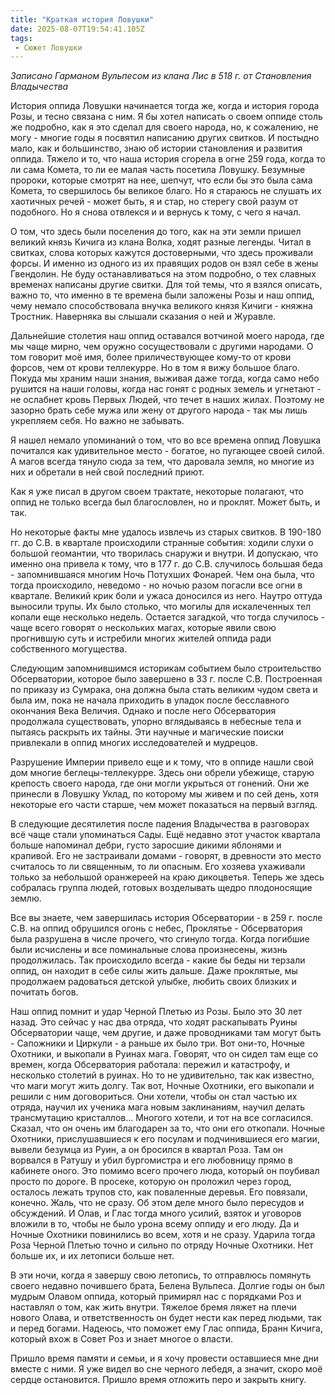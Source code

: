 ```yaml
---
title: "Краткая история Ловушки"
date: 2025-08-07T19:54:41.105Z
tags:
 - Сюжет Ловушки
---
```


*Записано Гарманом Вульпесом из клана Лис в 518 г. от Становления
Владычества*

История оппида Ловушки начинается тогда же, когда и история города Розы,
и тесно связана с ним. Я бы хотел написать о своем оппиде столь же
подробно, как я это сделал для своего народа, но, к сожалению, не могу -
многие годы я посвятил написанию других свитков. И постыдно мало, как и
большинство, знаю об истории становления и развития оппида. Тяжело и то,
что наша история сгорела в огне 259 года, когда то ли сама Комета, то ли
ее малая часть посетила Ловушку. Безумные пророки, которые смотрят на
нее, шепчут, что если бы это была сама Комета, то свершилось бы великое
благо. Но я стараюсь не слушать их хаотичных речей - может быть, я и
стар, но стерегу свой разум от подобного. Но я снова отвлекся и и
вернусь к тому, с чего я начал.

О том, что здесь были поселения до того, как на эти земли пришел великий
князь Кичига из клана Волка, ходят разные легенды. Читал в свитках,
слова которых кажутся достоверными, что здесь проживали форсы. И именно
из одного из их правящих родов он взял себе в жены Гвендолин. Не буду
останавливаться на этом подробно, о тех славных временах написаны другие
свитки. Для той темы, что я взялся описать, важно то, что именно в те
времена были заложены Розы и наш оппид, чему немало способствовала
внучка великого князя Кичиги - княжна Тростник. Наверняка вы слышали
сказания о ней и Журавле.

Дальнейшие столетия наш оппид оставался вотчиной моего народа, где мы
чаще мирно, чем оружно сосуществовали с другими народами. О том говорит
моё имя, более приличествующее кому-то от крови форсов, чем от крови
теллекурре. Но в том я вижу большое благо. Покуда мы храним наши знания,
выживая даже тогда, когда само небо рушится на наши головы, когда нас
гонят с родных земель и угнетают - не ослабнет кровь Первых Людей, что
течет в наших жилах. Поэтому не зазорно брать себе мужа или жену от
другого народа - так мы лишь укрепляем себя. Но важно не забывать.

Я нашел немало упоминаний о том, что во все времена оппид Ловушка
почитался как удивительное место - богатое, но пугающее своей силой. А
магов всегда тянуло сюда за тем, что даровала земля, но многие из них и
обретали в ней свой последний приют.

Как я уже писал в другом своем трактате, некоторые полагают, что оппид
не только всегда был благословлен, но и проклят. Может быть, и так.

Но некоторые факты мне удалось извлечь из старых свитков. В 190-180 гг.
до С.В. в квартале происходили странные события: ходили слухи о большой
геомантии, что творилась снаружи и внутри. И допускаю, что именно она
привела к тому, что в 177 г. до С.В. случилось большая беда -
запомнившаяся многим Ночь Потухших Фонарей. Чем она была, что тогда
происходило, неведомо - но ночью разом погасли все огни в квартале.
Великий крик боли и ужаса доносился из него. Наутро оттуда выносили
трупы. Их было столько, что могилы для искалеченных тел копали еще
несколько недель. Остается загадкой, что тогда случилось - чаще всего
говорят о нескольких магах, которые явили свою прогнившую суть и
истребили многих жителей оппида ради собственного могущества.

Следующим запомнившимся историкам событием было строительство
Обсерватории, которое было завершено в 33 г. после С.В. Построенная по
приказу из Сумрака, она должна была стать великим чудом света и была им,
пока не начала приходить в упадок после бесславного окончания Века
Величия. Однако и после него Обсерватория продолжала существовать,
упорно вглядываясь в небесные тела и пытаясь раскрыть их тайны. Эти
научные и магические поиски привлекали в оппид многих исследователей и
мудрецов.

Разрушение Империи привело еще и к тому, что в оппиде нашли свой дом
многие беглецы-теллекурре. Здесь они обрели убежище, старую крепость
своего народа, где они могли укрыться от гонений. Они же принесли в
Ловушку Уклад, по которому мы живем и по сей день, хотя некоторые его
части старше, чем может показаться на первый взгляд.

В следующие десятилетия после падения Владычества в разговорах всë чаще
стали упоминаться Сады. Ещё недавно этот участок квартала больше
напоминал дебри, густо заросшие дикими яблонями и крапивой. Его не
застраивали домами - говорят, в древности это место считалось то ли
священным, то ли опасным. Его хозяева ухаживали только за небольшой
оранжереей на краю дикоцветья. Теперь же здесь собралась группа людей,
готовых возделывать щедро плодоносящие землю.

Все вы знаете, чем завершилась история Обсерватории - в 259 г. после
С.В. на оппид обрушился огонь с небес, Проклятье - Обсерватория была
разрушена в числе прочего, что сгинуло тогда. Когда погибшие были
исчислены и все поминальные слова произнесены, жизнь продолжилась. Так
происходило всегда - какие бы беды ни терзали оппид, он находит в себе
силы жить дальше. Даже проклятые, мы продолжаем радоваться детской
улыбке, любить своих близких и почитать богов.

Наш оппид помнит и удар Черной Плетью из Розы. Было это 30 лет назад.
Это сейчас у нас два отряда, что ходят раскапывать Руины Обсерватории
чаще, чем другие, и даже проводниками там могут быть - Сапожники и
Циркули - а раньше их было три. Вот они-то, Ночные Охотники, и выкопали
в Руинах мага. Говорят, что он сидел там еще со времен, когда
Обсерватория работала: пережил и катастрофу, и несколько столетий в
руинах. Но то не удивительно, так как известно, что маги могут жить
долгу. Так вот, Ночные Охотники, его выкопали и решили с ним
договориться. Они хотели, чтобы он стал частью их отряда, научил их
ученика мага новым заклинаниям, научил делать трансмутацию кристаллов…
Многого хотели, и тот на все согласился. Сказал, что он очень им
благодарен за то, что они его откопали. Ночные Охотники, прислушавшиеся
к его посулам и подчинившиеся его магии, вывели безумца из Руин, а он
бросился в квартал Роза. Там он ворвался в Ратушу и убил бургомистра и
его любовницу прямо в кабинете оного. Это помимо всего прочего люда,
который он поубивал просто по дороге. В просеке, которую он проложил
через город, осталось лежать трупов сто, как поваленные деревья. Его
повязали, конечно. Жаль, что не сразу. Об этом деле много было пересудов
и обсуждений. И Олав, и Глас тогда много усилий, взяток и уговоров
вложили в то, чтобы не было урона всему оппиду и его люду. Да и Ночные
Охотники повинились во всем, хотя и не сразу. Ударила тогда Роза Черной
Плетью точно и сильно по отряду Ночные Охотники. Нет больше их, и их
летописи больше нет.

В эти ночи, когда я завершу свою летопись, то отправлюсь помянуть своего
недавно почившего брата, Белена Вульпеса. Долгие годы он был мудрым
Олавом оппида, который примирял нас с порядками Роз и наставлял о том,
как жить внутри. Тяжелое бремя ляжет на плечи нового Олава, и
ответственность он будет нести как перед людьми, так и перед богами.
Надеюсь, что поможет ему Глас оппида, Бранн Кичига, который вхож в Совет
Роз и знает многое о власти.

Пришло время памяти и семьи, и я хочу провести оставшиеся мне дни вместе
с ними. Я уже видел во сне черного лебедя, а значит, скоро моё сердце
остановится. Пришло время отложить перо и закрыть книгу.
